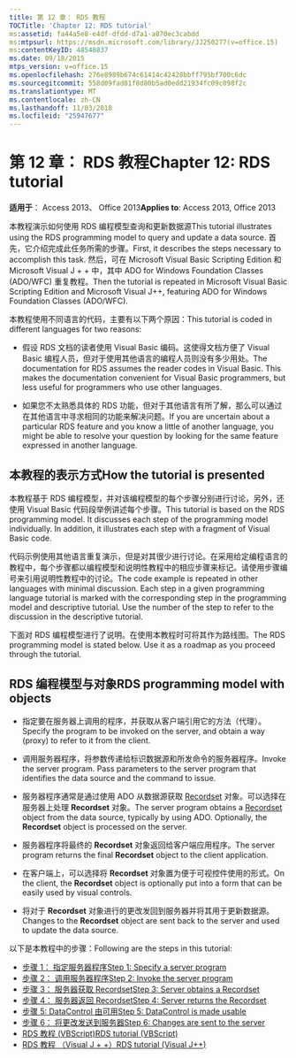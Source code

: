 ```yaml
---
title: 第 12 章： RDS 教程
TOCTitle: 'Chapter 12: RDS tutorial'
ms:assetid: fa44a5e8-e4df-dfdd-d7a1-a870ec3cabdd
ms:mtpsurl: https://msdn.microsoft.com/library/JJ250277(v=office.15)
ms:contentKeyID: 48548837
ms.date: 09/18/2015
mtps_version: v=office.15
ms.openlocfilehash: 276e8989b674c61414c42428bbff795bf700c6dc
ms.sourcegitcommit: 558d09fad81f8d80b5ad0edd21934fc09c098f2c
ms.translationtype: MT
ms.contentlocale: zh-CN
ms.lasthandoff: 11/03/2018
ms.locfileid: "25947677"
---
```

# <a name="chapter-12-rds-tutorial"></a><span data-ttu-id="bddc9-102">第 12 章： RDS 教程</span><span class="sxs-lookup"><span data-stu-id="bddc9-102">Chapter 12: RDS tutorial</span></span>

<span data-ttu-id="bddc9-103">**适用于**： Access 2013、 Office 2013</span><span class="sxs-lookup"><span data-stu-id="bddc9-103">**Applies to**: Access 2013, Office 2013</span></span>

<span data-ttu-id="bddc9-104">本教程演示如何使用 RDS 编程模型查询和更新数据源</span><span class="sxs-lookup"><span data-stu-id="bddc9-104">This tutorial illustrates using the RDS programming model to query and update a data source.</span></span> <span data-ttu-id="bddc9-105">首先，它介绍完成此任务所需的步骤。</span><span class="sxs-lookup"><span data-stu-id="bddc9-105">First, it describes the steps necessary to accomplish this task.</span></span> <span data-ttu-id="bddc9-106">然后，可在 Microsoft Visual Basic Scripting Edition 和 Microsoft Visual J + + 中，其中 ADO for Windows Foundation Classes (ADO/WFC) 重复教程。</span><span class="sxs-lookup"><span data-stu-id="bddc9-106">Then the tutorial is repeated in Microsoft Visual Basic Scripting Edition and Microsoft Visual J++, featuring ADO for Windows Foundation Classes (ADO/WFC).</span></span>

<span data-ttu-id="bddc9-107">本教程使用不同语言的代码，主要有以下两个原因：</span><span class="sxs-lookup"><span data-stu-id="bddc9-107">This tutorial is coded in different languages for two reasons:</span></span>

- <span data-ttu-id="bddc9-p102">假设 RDS 文档的读者使用 Visual Basic 编码。这使得文档方便了 Visual Basic 编程人员，但对于使用其他语言的编程人员则没有多少用处。</span><span class="sxs-lookup"><span data-stu-id="bddc9-p102">The documentation for RDS assumes the reader codes in Visual Basic. This makes the documentation convenient for Visual Basic programmers, but less useful for programmers who use other languages.</span></span>

- <span data-ttu-id="bddc9-110">如果您不太熟悉具体的 RDS 功能，但对于其他语言有所了解，那么可以通过在其他语言中寻求相同的功能来解决问题。</span><span class="sxs-lookup"><span data-stu-id="bddc9-110">If you are uncertain about a particular RDS feature and you know a little of another language, you might be able to resolve your question by looking for the same feature expressed in another language.</span></span>

## <a name="how-the-tutorial-is-presented"></a><span data-ttu-id="bddc9-111">本教程的表示方式</span><span class="sxs-lookup"><span data-stu-id="bddc9-111">How the tutorial is presented</span></span>

<span data-ttu-id="bddc9-p103">本教程基于 RDS 编程模型，并对该编程模型的每个步骤分别进行讨论，另外，还使用 Visual Basic 代码段举例讲述每个步骤。</span><span class="sxs-lookup"><span data-stu-id="bddc9-p103">This tutorial is based on the RDS programming model. It discusses each step of the programming model individually. In addition, it illustrates each step with a fragment of Visual Basic code.</span></span>

<span data-ttu-id="bddc9-p104">代码示例使用其他语言重复演示，但是对其很少进行讨论。在采用给定编程语言的教程中，每个步骤都以编程模型和说明性教程中的相应步骤来标记。请使用步骤编号来引用说明性教程中的讨论。</span><span class="sxs-lookup"><span data-stu-id="bddc9-p104">The code example is repeated in other languages with minimal discussion. Each step in a given programming language tutorial is marked with the corresponding step in the programming model and descriptive tutorial. Use the number of the step to refer to the discussion in the descriptive tutorial.</span></span>

<span data-ttu-id="bddc9-p105">下面对 RDS 编程模型进行了说明。在使用本教程时可将其作为路线图。</span><span class="sxs-lookup"><span data-stu-id="bddc9-p105">The RDS programming model is stated below. Use it as a roadmap as you proceed through the tutorial.</span></span>

## <a name="rds-programming-model-with-objects"></a><span data-ttu-id="bddc9-120">RDS 编程模型与对象</span><span class="sxs-lookup"><span data-stu-id="bddc9-120">RDS programming model with objects</span></span>

- <span data-ttu-id="bddc9-121">指定要在服务器上调用的程序，并获取从客户端引用它的方法（代理）。</span><span class="sxs-lookup"><span data-stu-id="bddc9-121">Specify the program to be invoked on the server, and obtain a way (proxy) to refer to it from the client.</span></span>

- <span data-ttu-id="bddc9-p106">调用服务器程序，将参数传递给标识数据源和所发命令的服务器程序。</span><span class="sxs-lookup"><span data-stu-id="bddc9-p106">Invoke the server program. Pass parameters to the server program that identifies the data source and the command to issue.</span></span>

- <span data-ttu-id="bddc9-p107">服务器程序通常是通过使用 ADO 从数据源获取 [Recordset](recordset-object-ado.md) 对象。可以选择在服务器上处理 **Recordset** 对象。</span><span class="sxs-lookup"><span data-stu-id="bddc9-p107">The server program obtains a [Recordset](recordset-object-ado.md) object from the data source, typically by using ADO. Optionally, the **Recordset** object is processed on the server.</span></span>

- <span data-ttu-id="bddc9-126">服务器程序将最终的 **Recordset** 对象返回给客户端应用程序。</span><span class="sxs-lookup"><span data-stu-id="bddc9-126">The server program returns the final **Recordset** object to the client application.</span></span>

- <span data-ttu-id="bddc9-127">在客户端上，可以选择将 **Recordset** 对象置为便于可视控件使用的形式。</span><span class="sxs-lookup"><span data-stu-id="bddc9-127">On the client, the **Recordset** object is optionally put into a form that can be easily used by visual controls.</span></span>

- <span data-ttu-id="bddc9-128">将对于 **Recordset** 对象进行的更改发回到服务器并将其用于更新数据源。</span><span class="sxs-lookup"><span data-stu-id="bddc9-128">Changes to the **Recordset** object are sent back to the server and used to update the data source.</span></span>

<span data-ttu-id="bddc9-129">以下是本教程中的步骤：</span><span class="sxs-lookup"><span data-stu-id="bddc9-129">Following are the steps in this tutorial:</span></span>

- [<span data-ttu-id="bddc9-130">步骤 1： 指定服务器程序</span><span class="sxs-lookup"><span data-stu-id="bddc9-130">Step 1: Specify a server program</span></span>](step-1-specify-a-server-program-rds-tutorial.md)
- [<span data-ttu-id="bddc9-131">步骤 2： 调用服务器程序</span><span class="sxs-lookup"><span data-stu-id="bddc9-131">Step 2: Invoke the server program</span></span>](step-2-invoke-the-server-program-rds-tutorial.md)
- [<span data-ttu-id="bddc9-132">步骤 3： 服务器获取 Recordset</span><span class="sxs-lookup"><span data-stu-id="bddc9-132">Step 3: Server obtains a Recordset</span></span>](step-3-server-obtains-a-recordset-rds-tutorial.md)
- [<span data-ttu-id="bddc9-133">步骤 4： 服务器返回 Recordset</span><span class="sxs-lookup"><span data-stu-id="bddc9-133">Step 4: Server returns the Recordset</span></span>](step-4-server-returns-the-recordset-rds-tutorial.md)
- [<span data-ttu-id="bddc9-134">步骤 5: DataControl 由可用</span><span class="sxs-lookup"><span data-stu-id="bddc9-134">Step 5: DataControl is made usable</span></span>](step-5-datacontrol-is-made-usable-rds-tutorial.md)
- [<span data-ttu-id="bddc9-135">步骤 6： 将更改发送到服务器</span><span class="sxs-lookup"><span data-stu-id="bddc9-135">Step 6: Changes are sent to the server</span></span>](step-6-changes-are-sent-to-the-server-rds-tutorial.md)
- [<span data-ttu-id="bddc9-136">RDS 教程 (VBScript)</span><span class="sxs-lookup"><span data-stu-id="bddc9-136">RDS tutorial (VBScript)</span></span>](rds-tutorial-vbscript.md)
- [<span data-ttu-id="bddc9-137">RDS 教程 （Visual J + +）</span><span class="sxs-lookup"><span data-stu-id="bddc9-137">RDS tutorial (Visual J++)</span></span>](rds-tutorial-visual-j.md)